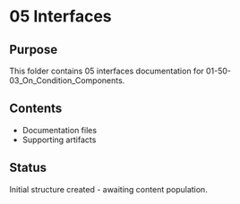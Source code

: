 # 05 Interfaces

## Purpose
This folder contains 05 interfaces documentation for 01-50-03_On_Condition_Components.

## Contents
- Documentation files
- Supporting artifacts

## Status
Initial structure created - awaiting content population.

